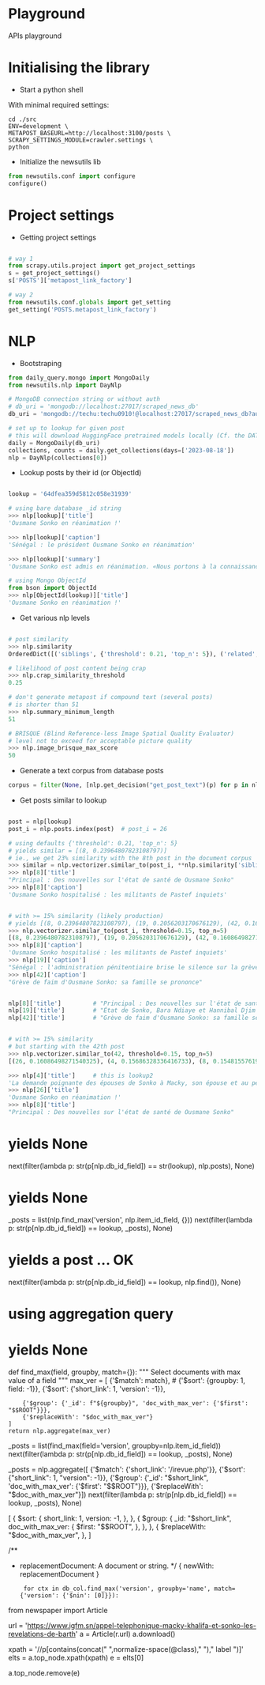 
# Playground


APIs playground


Initialising the library
========================

* Start a python shell 

With minimal required settings:

```shell
cd ./src
ENV=development \
METAPOST_BASEURL=http://localhost:3100/posts \
SCRAPY_SETTINGS_MODULE=crawler.settings \
python
```

* Initialize the newsutils lib

```python
from newsutils.conf import configure
configure()
```


Project settings
================

* Getting project settings


```python

# way 1
from scrapy.utils.project import get_project_settings
s = get_project_settings()
s['POSTS']['metapost_link_factory']

# way 2
from newsutils.conf.globals import get_setting
get_setting('POSTS.metapost_link_factory')
```


NLP
===


* Bootstraping 

```python
from daily_query.mongo import MongoDaily
from newsutils.nlp import DayNlp

# MongoDB connection string or without auth
# db_uri = 'mongodb://localhost:27017/scraped_news_db' 
db_uri = 'mongodb://techu:techu0910!@localhost:27017/scraped_news_db?authSource=admin'

# set up to lookup for given post
# this will download HuggingFace pretrained models locally (Cf. the DATA_DIR and CACHE_DIR envs)
daily = MongoDaily(db_uri)
collections, counts = daily.get_collections(days=['2023-08-18'])
nlp = DayNlp(collections[0])
```

* Lookup posts by their id (or ObjectId)

```python

lookup = '64dfea359d5812c058e31939'

# using bare database _id string
>>> nlp[lookup]['title']
'Ousmane Sonko en réanimation !'

>>> nlp[lookup]['caption']
'Sénégal : le président Ousmane Sonko en réanimation'

>>> nlp[lookup]['summary']
'Ousmane Sonko est admis en réanimation. «Nous portons à la connaissance de l’opinion nationale et internationale que Le leader des patriotes, est ce jeudi 17 août 2023 à son 19ème jour de la grève de la faim.'

# using Mongo ObjectId
from bson import ObjectId
>>> nlp[ObjectId(lookup)]['title']	
'Ousmane Sonko en réanimation !'
```


* Get various nlp levels

```python

# post similarity
>>> nlp.similarity
OrderedDict([('siblings', {'threshold': 0.21, 'top_n': 5}), ('related', {'threshold': 0.11, 'top_n': 5})])

# likelihood of post content being crap 
>>> nlp.crap_similarity_threshold
0.25

# don't generate metapost if compound text (several posts) 
# is shorter than 51
>>> nlp.summary_minimum_length
51

# BRISQUE (Blind Reference-less Image Spatial Quality Evaluator)
# level not to exceed for acceptable picture quality
>>> nlp.image_brisque_max_score
50

```

* Generate a text corpus from database posts

```python
corpus = filter(None, [nlp.get_decision("get_post_text")(p) for p in nlp.posts])
```

* Get posts similar to lookup

```python

post = nlp[lookup]
post_i = nlp.posts.index(post)	# post_i = 26

# using defaults {'threshold': 0.21, 'top_n': 5}
# yields similar = [(8, 0.23964807823108797)]
# ie., we get 23% similarity with the 8th post in the document corpus
>>> similar = nlp.vectorizer.similar_to(post_i, **nlp.similarity['siblings'])
>>> nlp[8]['title']			
"Principal : Des nouvelles sur l'état de santé de Ousmane Sonko"
>>> nlp[8]['caption']
'Ousmane Sonko hospitalisé : les militants de Pastef inquiets'


# with >= 15% similarity (likely production)
# yields [(8, 0.23964807823108797), (19, 0.2056203170676129), (42, 0.16086498271540325)]
>>> nlp.vectorizer.similar_to(post_i, threshold=0.15, top_n=5)
[(8, 0.23964807823108797), (19, 0.2056203170676129), (42, 0.16086498271540325)]
>>> nlp[8]['caption']
'Ousmane Sonko hospitalisé : les militants de Pastef inquiets'
>>> nlp[19]['caption']
"Sénégal : l'administration pénitentiaire brise le silence sur la grève de la faim"
>>> nlp[42]['caption']
"Grève de faim d'Ousmane Sonko: sa famille se prononce"


nlp[8]['title']			# "Principal : Des nouvelles sur l'état de santé de Ousmane Sonko"
nlp[19]['title']		# "État de Sonko, Bara Ndiaye et Hannibal Djim : L'administration pénitentiaire brise le silence !"
nlp[42]['title']		# "Grève de faim d'Ousmane Sonko: sa famille se prononce"


# with >= 15% similarity 
# but starting with the 42th post
>>> nlp.vectorizer.similar_to(42, threshold=0.15, top_n=5)
[(26, 0.16086498271540325), (4, 0.15686328336416733), (8, 0.15481557619414305)]

>>> nlp[4]['title']		# this is lookup2
'La demande poignante des épouses de Sonko à Macky, son épouse et au peuple'
>>> nlp[26]['title']
'Ousmane Sonko en réanimation !'
>>> nlp[8]['title']
"Principal : Des nouvelles sur l'état de santé de Ousmane Sonko"


```


# yields None
next(filter(lambda p: str(p[nlp.db_id_field]) == str(lookup), nlp.posts), None)


# yields None
_posts = list(nlp.find_max('version', nlp.item_id_field, {}))
next(filter(lambda p: str(p[nlp.db_id_field]) == lookup, _posts), None)


# yields a post ... OK
next(filter(lambda p: str(p[nlp.db_id_field]) == lookup, nlp.find()), None)


# using aggregation query
# yields None

def find_max(field, groupby, match={}):
    """ Select documents with max value of a field """
    max_ver = [
        {'$match': match}, 
        # {'$sort': {groupby: 1, field: -1}},
        {'$sort': {'short_link': 1, 'version': -1}},

        {'$group': {'_id': f"${groupby}", 'doc_with_max_ver': {'$first': "$$ROOT"}}},
        {'$replaceWith': "$doc_with_max_ver"}
    ]
    return nlp.aggregate(max_ver)

_posts = list(find_max(field='version', groupby=nlp.item_id_field))
next(filter(lambda p: str(p[nlp.db_id_field]) == lookup, _posts), None)




_posts = nlp.aggregate([
	{'$match': {'short_link': '/irevue.php'}},
	{'$sort': {"short_link": 1, "version": -1}},
	{'$group': {'_id': "$short_link", 'doc_with_max_ver': {'$first': "$$ROOT"}}},
	{'$replaceWith': "$doc_with_max_ver"}])
next(filter(lambda p: str(p[nlp.db_id_field]) == lookup, _posts), None)



[
  {
    $sort: {
      short_link: 1,
      version: -1,
    },
  },
  {
    $group: {
      _id: "$short_link",
      doc_with_max_ver: {
        $first: "$$ROOT",
      },
    },
  },
  {
    $replaceWith: "$doc_with_max_ver",
  },
]


/**
 * replacementDocument: A document or string.
 */
{
  newWith: replacementDocument
}



        for ctx in db_col.find_max('version', groupby='name', match={'version': {'$nin': [0]}}):



from newspaper import Article

url = 'https://www.igfm.sn/appel-telephonique-macky-khalifa-et-sonko-les-revelations-de-barth'
a = Article(r.url)
a.download()



xpath = '//p[contains(concat(" ",normalize-space(@class)," ")," label ")]'
elts = a.top_node.xpath(xpath)
e = elts[0]


 a.top_node.remove(e)




